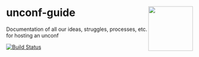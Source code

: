 # unconf-guide <img src="https://raw.githubusercontent.com/unconf-toolbox/unconf-website/master/figs/logo.png" align="right" width="120" />
Documentation of all our ideas, struggles, processes, etc. for hosting an unconf

[![Build Status](https://travis-ci.com/unconf-toolbox/unconf-toolbox.github.io.svg?branch=master)](https://travis-ci.com/unconf-toolbox/unconf-toolbox.github.io)
